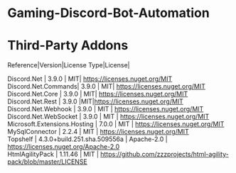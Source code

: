 # Gaming-Discord-Bot-Automation

# Third-Party Addons

<p>Reference|Version|License Type|License| <br>

Discord.Net         | 3.9.0 | MIT| https://licenses.nuget.org/MIT <br>
Discord.Net.Commands| 3.9.0 | MIT| https://licenses.nuget.org/MIT <br>
Discord.Net.Core | 3.9.0 | MIT| https://licenses.nuget.org/MIT <br>
Discord.Net.Rest | 3.9.0 |MIT|https://licenses.nuget.org/MIT <br>
Discord.Net.Webhook | 3.9.0 | MIT | https://licenses.nuget.org/MIT <br>
Discord.Net.WebSocket | 3.9.0 | MIT | https://licenses.nuget.org/MIT <br>
Microsoft.Extensions.Hosting | 7.0.0 | MIT | https://licenses.nuget.org/MIT <br>
MySqlConnector | 2.2.4 | MIT | https://licenses.nuget.org/MIT <br>
Topshelf | 4.3.0+build.251.sha.509556a | Apache-2.0 | https://licenses.nuget.org/Apache-2.0 <br>
HtmlAgilityPack | 1.11.46 | MIT | https://github.com/zzzprojects/html-agility-pack/blob/master/LICENSE <br></p>